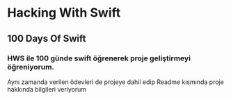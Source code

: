 # Hacking With Swift
## 100 Days Of Swift

### HWS ile 100 günde swift öğrenerek proje geliştirmeyi öğreniyorum.
Aynı zamanda verilen ödevleri de projeye dahil edip Readme kısmında 
proje hakkında bilgileri veriyorum
